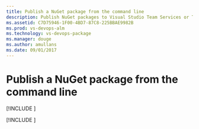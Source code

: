 ```yaml
---
title: Publish a NuGet package from the command line
description: Publish NuGet packages to Visual Studio Team Services or Team Foundation Server from the command line
ms.assetid: C7D75946-1F00-4BD7-87C8-225BBAE9982B
ms.prod: vs-devops-alm
ms.technology: vs-devops-package
ms.manager: douge
ms.author: amullans
ms.date: 09/01/2017
---
```


# Publish a NuGet package from the command line

[!INCLUDE [](../_shared/availability-nuget.md)]

[!INCLUDE [](../_shared/publish.md)]

